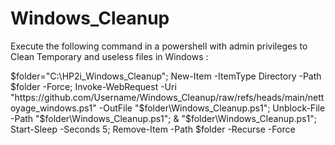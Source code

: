 # Windows_Cleanup

Execute the following command in a powershell with admin privileges to Clean Temporary and useless files in Windows :

$folder="C:\HP2i_Windows_Cleanup"; New-Item -ItemType Directory -Path $folder -Force; Invoke-WebRequest -Uri "https://github.com/Username/Windows_Cleanup/raw/refs/heads/main/nettoyage_windows.ps1" -OutFile "$folder\Windows_Cleanup.ps1"; Unblock-File -Path "$folder\Windows_Cleanup.ps1"; & "$folder\Windows_Cleanup.ps1"; Start-Sleep -Seconds 5; Remove-Item -Path $folder -Recurse -Force
